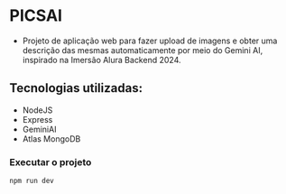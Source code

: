 # PICSAI

- Projeto de aplicação web para fazer upload de imagens e obter uma descrição das mesmas automaticamente por meio do 
  Gemini AI, inspirado na Imersão Alura Backend 2024.

## Tecnologias utilizadas:
- NodeJS
- Express
- GeminiAI
- Atlas MongoDB

### Executar o projeto
```npm run dev```
